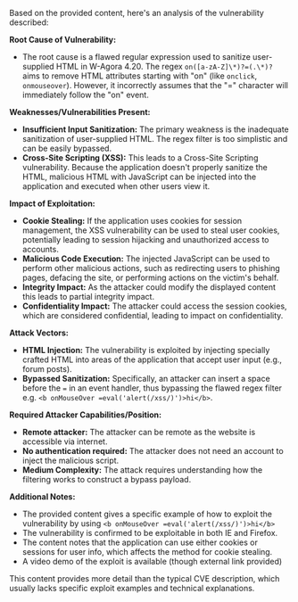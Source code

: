 Based on the provided content, here's an analysis of the vulnerability described:

**Root Cause of Vulnerability:**

*   The root cause is a flawed regular expression used to sanitize user-supplied HTML in W-Agora 4.20. The regex `on([a-zA-Z]\*)?=(.\*)?` aims to remove HTML attributes starting with "on" (like `onclick`, `onmouseover`). However, it incorrectly assumes that the "=" character will immediately follow the "on" event.

**Weaknesses/Vulnerabilities Present:**

*   **Insufficient Input Sanitization:** The primary weakness is the inadequate sanitization of user-supplied HTML. The regex filter is too simplistic and can be easily bypassed.
*   **Cross-Site Scripting (XSS):** This leads to a Cross-Site Scripting vulnerability.  Because the application doesn't properly sanitize the HTML, malicious HTML with JavaScript can be injected into the application and executed when other users view it.

**Impact of Exploitation:**

*   **Cookie Stealing:** If the application uses cookies for session management, the XSS vulnerability can be used to steal user cookies, potentially leading to session hijacking and unauthorized access to accounts.
*   **Malicious Code Execution:**  The injected JavaScript can be used to perform other malicious actions, such as redirecting users to phishing pages, defacing the site, or performing actions on the victim's behalf.
*   **Integrity Impact:** As the attacker could modify the displayed content this leads to partial integrity impact.
*   **Confidentiality Impact:** The attacker could access the session cookies, which are considered confidential, leading to impact on confidentiality.

**Attack Vectors:**

*   **HTML Injection:** The vulnerability is exploited by injecting specially crafted HTML into areas of the application that accept user input (e.g., forum posts).
*   **Bypassed Sanitization:**  Specifically, an attacker can insert a space before the `=` in an event handler, thus bypassing the flawed regex filter e.g. `<b onMouseOver =eval('alert(/xss/)')>hi</b>`.

**Required Attacker Capabilities/Position:**

*   **Remote attacker:** The attacker can be remote as the website is accessible via internet.
*   **No authentication required:** The attacker does not need an account to inject the malicious script.
*   **Medium Complexity:** The attack requires understanding how the filtering works to construct a bypass payload.

**Additional Notes:**

*   The provided content gives a specific example of how to exploit the vulnerability by using `<b onMouseOver =eval('alert(/xss/)')>hi</b>`
*   The vulnerability is confirmed to be exploitable in both IE and Firefox.
*   The content notes that the application can use either cookies or sessions for user info, which affects the method for cookie stealing.
*   A video demo of the exploit is available (though external link provided)

This content provides more detail than the typical CVE description, which usually lacks specific exploit examples and technical explanations.